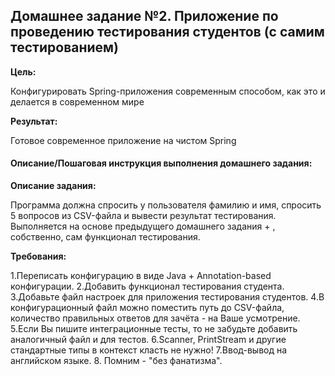 ## Домашнее задание №2. Приложение по проведению тестирования студентов (с самим тестированием)

**Цель:**

Конфигурировать Spring-приложения современным способом, как это и делается в современном мире

**Результат:**
 
Готовое современное приложение на чистом Spring

#### Описание/Пошаговая инструкция выполнения домашнего задания:

**Описание задания:**

Программа должна спросить у пользователя фамилию и имя, спросить 5 вопросов из CSV-файла и вывести результат тестирования.
Выполняется на основе предыдущего домашнего задания + , собственно, сам функционал тестирования.

**Требования:**

1.Переписать конфигурацию в виде Java + Annotation-based конфигурации.
2.Добавить функционал тестирования студента.
3.Добавьте файл настроек для приложения тестирования студентов.
4.В конфигурационный файл можно поместить путь до CSV-файла, количество правильных ответов для зачёта - на Ваше усмотрение.
5.Если Вы пишите интеграционные тесты, то не забудьте добавить аналогичный файл и для тестов.
6.Scanner, PrintStream и другие стандартные типы в контекст класть не нужно!
7.Ввод-вывод на английском языке.
8. Помним - "без фанатизма". 